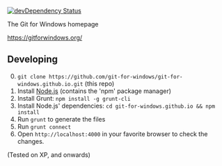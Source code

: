 [![devDependency Status](https://david-dm.org/git-for-windows/git-for-windows.github.io/dev-status.png)](https://david-dm.org/git-for-windows/git-for-windows.github.io#info=devDependencies)

The Git for Windows homepage

https://gitforwindows.org/


## Developing

0. `git clone https://github.com/git-for-windows/git-for-windows.github.io.git` (this repo) 
1. Install [Node.js](https://nodejs.org/) (contains the 'npm' package manager)
2. Install Grunt: `npm install -g grunt-cli`
3. Install Node.js' dependencies: `cd git-for-windows.github.io && npm install`
4. Run `grunt` to generate the files
5. Run `grunt connect`
6. Open `http://localhost:4000` in your favorite browser to check the changes.

(Tested on XP, and onwards)
